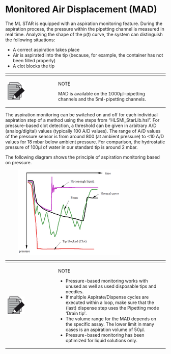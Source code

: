 # Monitored Air Displacement (MAD)‌

The ML STAR is equipped with an aspiration monitoring feature. During the aspiration process, the pressure within the pipetting channel is measured in real time. Analyzing the shape of the p(t) curve, the system can distinguish the following situations:

* A correct aspiration takes place
* Air is aspirated into the tip (because, for example, the container has not been filled properly)
* A clot blocks the tip

<table data-header-hidden><thead><tr><th width="145"></th><th></th></tr></thead><tbody><tr><td><img src="../../../../../.gitbook/assets/image (10) (1) (1) (1) (1) (1) (1) (1) (1) (1) (1) (1) (1).png" alt="" data-size="original"></td><td><p>NOTE</p><p>MAD is available on the 1000μl-pipetting channels and the 5ml-pipetting channels.</p></td></tr></tbody></table>

The aspiration monitoring can be switched on and off for each individual aspiration step of a method using the steps from “HLSMl\_StarLib.hsl”. For pressure-based clot detection, a threshold can be given in arbitrary A/D (analog/digital) values (typically 100 A/D values). The range of A/D values of the pressure sensor is from around 800 (at ambient pressure) to <10 A/D values for 18 mbar below ambient pressure. For comparison, the hydrostatic pressure of 100µl of water in our standard tip is around 2 mbar.

The following diagram shows the principle of aspiration monitoring based on pressure.

<figure><img src="../../../../../.gitbook/assets/image (61) (1).png" alt="" width="321"><figcaption></figcaption></figure>

<table data-header-hidden><thead><tr><th width="145"></th><th></th></tr></thead><tbody><tr><td><img src="../../../../../.gitbook/assets/image (10) (1) (1) (1) (1) (1) (1) (1) (1) (1) (1) (1) (1).png" alt="" data-size="original"></td><td><p>NOTE</p><ul><li>Pressure-based monitoring works with unused as well as used disposable tips and needles.</li><li>If multiple Aspirate/Dispense cycles are executed within a loop, make sure that the (last) dispense step uses the Pipetting mode ‘Drain tip’.</li><li>The volume range for the MAD depends on the specific assay. The lower limit in many cases is an aspiration volume of 50µl.</li><li>Pressure-based monitoring has been optimized for liquid solutions only.</li></ul></td></tr></tbody></table>
